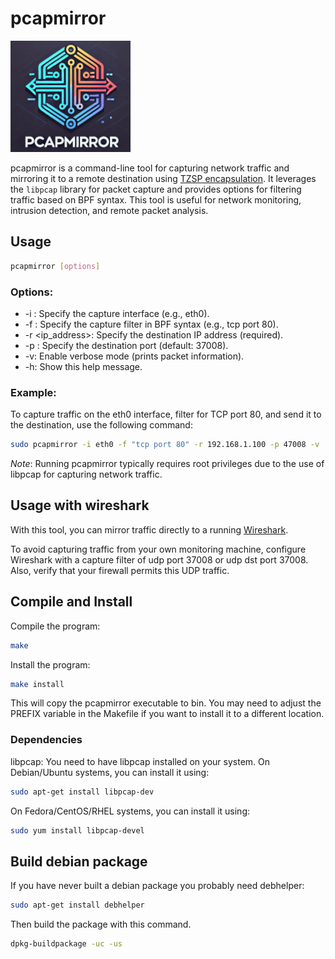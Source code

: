 
# pcapmirror
![pcapmirror logo](logo/pcapmirror_logo_small.png)

pcapmirror is a command-line tool for capturing network traffic and mirroring it to a remote destination using [TZSP encapsulation](https://en.wikipedia.org/wiki/TZSP). It leverages the `libpcap` library for packet capture and provides options for filtering traffic based on BPF syntax. This tool is useful for network monitoring, intrusion detection, and remote packet analysis.

## Usage

```bash
pcapmirror [options]
```

### Options:

* -i <interface>: Specify the capture interface (e.g., eth0).
* -f <filter>: Specify the capture filter in BPF syntax (e.g., tcp port 80).
* -r <ip_address>: Specify the destination IP address (required).
* -p <port>: Specify the destination port (default: 37008).
* -v: Enable verbose mode (prints packet information).
* -h: Show this help message.

### Example:

To capture traffic on the eth0 interface, filter for TCP port 80, and send it to the destination, use the following command:

```bash
sudo pcapmirror -i eth0 -f "tcp port 80" -r 192.168.1.100 -p 47008 -v
```
*Note*: Running pcapmirror typically requires root privileges due to the use of libpcap for capturing network traffic.

## Usage with wireshark

With this tool, you can mirror traffic directly to a running [Wireshark](https://www.wireshark.org/).

To avoid capturing traffic from your own monitoring machine, configure Wireshark with a capture filter of udp port 37008 or udp dst port 37008. Also, verify that your firewall permits this UDP traffic.

## Compile and Install

Compile the program:
```bash
make
```

Install the program:
```bash
make install
```

This will copy the pcapmirror executable to bin. You may need to adjust the PREFIX variable in the Makefile if you want to install it to a different location.

### Dependencies
libpcap: You need to have libpcap installed on your system. On Debian/Ubuntu systems, you can install it using:
```bash
sudo apt-get install libpcap-dev
```

On Fedora/CentOS/RHEL systems, you can install it using:
```bash
sudo yum install libpcap-devel
```
## Build debian package

If you have never built a debian package you probably need debhelper:
```bash
sudo apt-get install debhelper
```

Then build the package with this command.
```bash
dpkg-buildpackage -uc -us
```